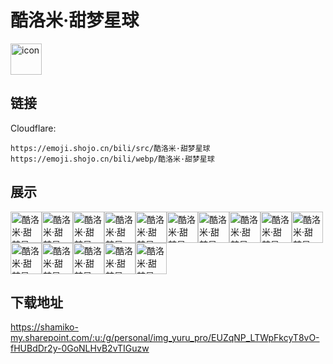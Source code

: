 # 酷洛米·甜梦星球
<img src="https://emoji.shojo.cn/bili/src/酷洛米·甜梦星球/icon.png" width="50" height="50" alt="icon">

## 链接
Cloudflare:
```
https://emoji.shojo.cn/bili/src/酷洛米·甜梦星球
https://emoji.shojo.cn/bili/webp/酷洛米·甜梦星球
```
## 展示
<img src="https://emoji.shojo.cn/bili/src/酷洛米·甜梦星球/酷洛米·甜梦星球-上课.png" width="50" height="50" alt="酷洛米·甜梦星球-上课"><img src="https://emoji.shojo.cn/bili/src/酷洛米·甜梦星球/酷洛米·甜梦星球-突然出现.png" width="50" height="50" alt="酷洛米·甜梦星球-突然出现"><img src="https://emoji.shojo.cn/bili/src/酷洛米·甜梦星球/酷洛米·甜梦星球-出发.png" width="50" height="50" alt="酷洛米·甜梦星球-出发"><img src="https://emoji.shojo.cn/bili/src/酷洛米·甜梦星球/酷洛米·甜梦星球-坏笑.png" width="50" height="50" alt="酷洛米·甜梦星球-坏笑"><img src="https://emoji.shojo.cn/bili/src/酷洛米·甜梦星球/酷洛米·甜梦星球-美美的.png" width="50" height="50" alt="酷洛米·甜梦星球-美美的"><img src="https://emoji.shojo.cn/bili/src/酷洛米·甜梦星球/酷洛米·甜梦星球-高傲.png" width="50" height="50" alt="酷洛米·甜梦星球-高傲"><img src="https://emoji.shojo.cn/bili/src/酷洛米·甜梦星球/酷洛米·甜梦星球-探头.png" width="50" height="50" alt="酷洛米·甜梦星球-探头"><img src="https://emoji.shojo.cn/bili/src/酷洛米·甜梦星球/酷洛米·甜梦星球-惬意.png" width="50" height="50" alt="酷洛米·甜梦星球-惬意"><img src="https://emoji.shojo.cn/bili/src/酷洛米·甜梦星球/酷洛米·甜梦星球-晚安.png" width="50" height="50" alt="酷洛米·甜梦星球-晚安"><img src="https://emoji.shojo.cn/bili/src/酷洛米·甜梦星球/酷洛米·甜梦星球-认真.png" width="50" height="50" alt="酷洛米·甜梦星球-认真"><img src="https://emoji.shojo.cn/bili/src/酷洛米·甜梦星球/酷洛米·甜梦星球-飞吻.png" width="50" height="50" alt="酷洛米·甜梦星球-飞吻"><img src="https://emoji.shojo.cn/bili/src/酷洛米·甜梦星球/酷洛米·甜梦星球-观察.png" width="50" height="50" alt="酷洛米·甜梦星球-观察"><img src="https://emoji.shojo.cn/bili/src/酷洛米·甜梦星球/酷洛米·甜梦星球-气哭.png" width="50" height="50" alt="酷洛米·甜梦星球-气哭"><img src="https://emoji.shojo.cn/bili/src/酷洛米·甜梦星球/酷洛米·甜梦星球-悠闲.png" width="50" height="50" alt="酷洛米·甜梦星球-悠闲"><img src="https://emoji.shojo.cn/bili/src/酷洛米·甜梦星球/酷洛米·甜梦星球-开箱.png" width="50" height="50" alt="酷洛米·甜梦星球-开箱">

## 下载地址

https://shamiko-my.sharepoint.com/:u:/g/personal/img_yuru_pro/EUZqNP_LTWpFkcyT8vO-fHUBdDr2y-0GoNLHvB2vTIGuzw